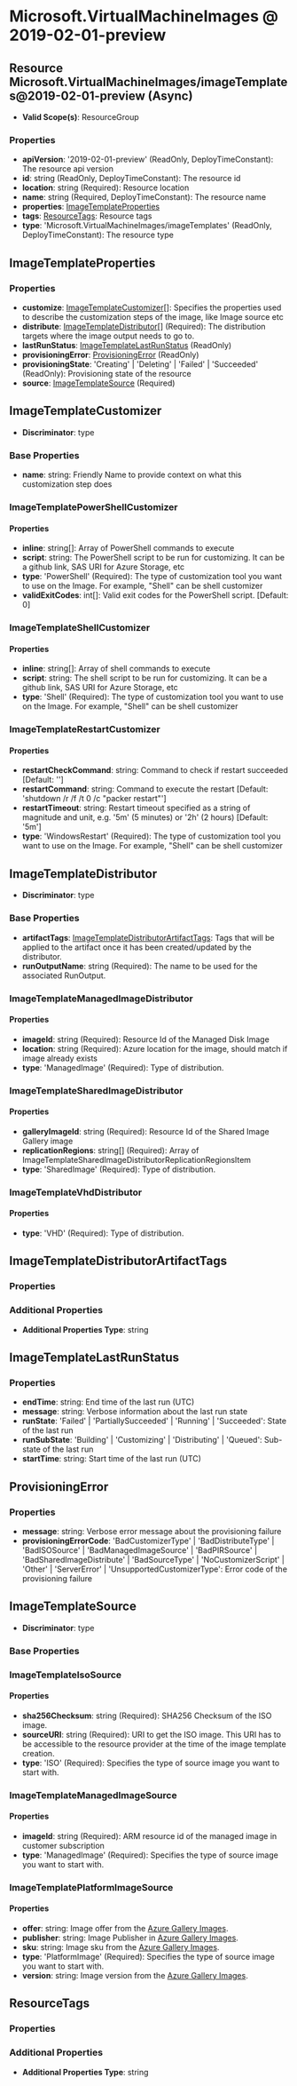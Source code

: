 # Microsoft.VirtualMachineImages @ 2019-02-01-preview

## Resource Microsoft.VirtualMachineImages/imageTemplates@2019-02-01-preview (Async)
* **Valid Scope(s)**: ResourceGroup
### Properties
* **apiVersion**: '2019-02-01-preview' (ReadOnly, DeployTimeConstant): The resource api version
* **id**: string (ReadOnly, DeployTimeConstant): The resource id
* **location**: string (Required): Resource location
* **name**: string (Required, DeployTimeConstant): The resource name
* **properties**: [ImageTemplateProperties](#imagetemplateproperties)
* **tags**: [ResourceTags](#resourcetags): Resource tags
* **type**: 'Microsoft.VirtualMachineImages/imageTemplates' (ReadOnly, DeployTimeConstant): The resource type

## ImageTemplateProperties
### Properties
* **customize**: [ImageTemplateCustomizer](#imagetemplatecustomizer)[]: Specifies the properties used to describe the customization steps of the image, like Image source etc
* **distribute**: [ImageTemplateDistributor](#imagetemplatedistributor)[] (Required): The distribution targets where the image output needs to go to.
* **lastRunStatus**: [ImageTemplateLastRunStatus](#imagetemplatelastrunstatus) (ReadOnly)
* **provisioningError**: [ProvisioningError](#provisioningerror) (ReadOnly)
* **provisioningState**: 'Creating' | 'Deleting' | 'Failed' | 'Succeeded' (ReadOnly): Provisioning state of the resource
* **source**: [ImageTemplateSource](#imagetemplatesource) (Required)

## ImageTemplateCustomizer
* **Discriminator**: type

### Base Properties
* **name**: string: Friendly Name to provide context on what this customization step does
### ImageTemplatePowerShellCustomizer
#### Properties
* **inline**: string[]: Array of PowerShell commands to execute
* **script**: string: The PowerShell script to be run for customizing. It can be a github link, SAS URI for Azure Storage, etc
* **type**: 'PowerShell' (Required): The type of customization tool you want to use on the Image. For example, "Shell" can be shell customizer
* **validExitCodes**: int[]: Valid exit codes for the PowerShell script. [Default: 0]

### ImageTemplateShellCustomizer
#### Properties
* **inline**: string[]: Array of shell commands to execute
* **script**: string: The shell script to be run for customizing. It can be a github link, SAS URI for Azure Storage, etc
* **type**: 'Shell' (Required): The type of customization tool you want to use on the Image. For example, "Shell" can be shell customizer

### ImageTemplateRestartCustomizer
#### Properties
* **restartCheckCommand**: string: Command to check if restart succeeded [Default: '']
* **restartCommand**: string: Command to execute the restart [Default: 'shutdown /r /f /t 0 /c "packer restart"']
* **restartTimeout**: string: Restart timeout specified as a string of magnitude and unit, e.g. '5m' (5 minutes) or '2h' (2 hours) [Default: '5m']
* **type**: 'WindowsRestart' (Required): The type of customization tool you want to use on the Image. For example, "Shell" can be shell customizer


## ImageTemplateDistributor
* **Discriminator**: type

### Base Properties
* **artifactTags**: [ImageTemplateDistributorArtifactTags](#imagetemplatedistributorartifacttags): Tags that will be applied to the artifact once it has been created/updated by the distributor.
* **runOutputName**: string (Required): The name to be used for the associated RunOutput.
### ImageTemplateManagedImageDistributor
#### Properties
* **imageId**: string (Required): Resource Id of the Managed Disk Image
* **location**: string (Required): Azure location for the image, should match if image already exists
* **type**: 'ManagedImage' (Required): Type of distribution.

### ImageTemplateSharedImageDistributor
#### Properties
* **galleryImageId**: string (Required): Resource Id of the Shared Image Gallery image
* **replicationRegions**: string[] (Required): Array of ImageTemplateSharedImageDistributorReplicationRegionsItem
* **type**: 'SharedImage' (Required): Type of distribution.

### ImageTemplateVhdDistributor
#### Properties
* **type**: 'VHD' (Required): Type of distribution.


## ImageTemplateDistributorArtifactTags
### Properties
### Additional Properties
* **Additional Properties Type**: string

## ImageTemplateLastRunStatus
### Properties
* **endTime**: string: End time of the last run (UTC)
* **message**: string: Verbose information about the last run state
* **runState**: 'Failed' | 'PartiallySucceeded' | 'Running' | 'Succeeded': State of the last run
* **runSubState**: 'Building' | 'Customizing' | 'Distributing' | 'Queued': Sub-state of the last run
* **startTime**: string: Start time of the last run (UTC)

## ProvisioningError
### Properties
* **message**: string: Verbose error message about the provisioning failure
* **provisioningErrorCode**: 'BadCustomizerType' | 'BadDistributeType' | 'BadISOSource' | 'BadManagedImageSource' | 'BadPIRSource' | 'BadSharedImageDistribute' | 'BadSourceType' | 'NoCustomizerScript' | 'Other' | 'ServerError' | 'UnsupportedCustomizerType': Error code of the provisioning failure

## ImageTemplateSource
* **Discriminator**: type

### Base Properties
### ImageTemplateIsoSource
#### Properties
* **sha256Checksum**: string (Required): SHA256 Checksum of the ISO image.
* **sourceURI**: string (Required): URI to get the ISO image. This URI has to be accessible to the resource provider at the time of the image template creation.
* **type**: 'ISO' (Required): Specifies the type of source image you want to start with.

### ImageTemplateManagedImageSource
#### Properties
* **imageId**: string (Required): ARM resource id of the managed image in customer subscription
* **type**: 'ManagedImage' (Required): Specifies the type of source image you want to start with.

### ImageTemplatePlatformImageSource
#### Properties
* **offer**: string: Image offer from the [Azure Gallery Images](https://docs.microsoft.com/en-us/rest/api/compute/virtualmachineimages).
* **publisher**: string: Image Publisher in [Azure Gallery Images](https://docs.microsoft.com/en-us/rest/api/compute/virtualmachineimages).
* **sku**: string: Image sku from the [Azure Gallery Images](https://docs.microsoft.com/en-us/rest/api/compute/virtualmachineimages).
* **type**: 'PlatformImage' (Required): Specifies the type of source image you want to start with.
* **version**: string: Image version from the [Azure Gallery Images](https://docs.microsoft.com/en-us/rest/api/compute/virtualmachineimages).


## ResourceTags
### Properties
### Additional Properties
* **Additional Properties Type**: string

